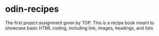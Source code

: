 # odin-recipes
The first project assignment given by TOP. This is a recipe book meant to showcase basic HTML coding, including link, images, headings, and lists
